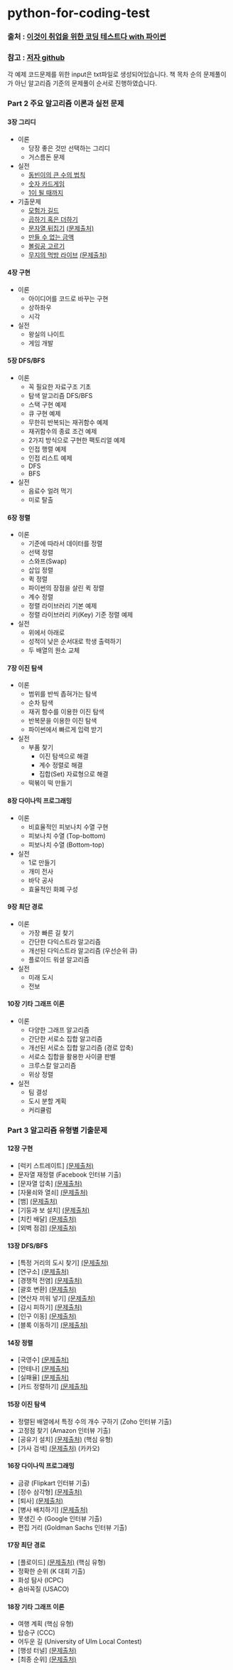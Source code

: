 # python-for-coding-test
### 출처 : [이것이 취업을 위한 코딩 테스트다 with 파이썬](http://www.yes24.com/Product/Goods/91433923)
### 참고 : [저자 github](https://github.com/ndb796/python-for-coding-test)

각 예제 코드문제를 위한 input은 txt파일로 생성되어있습니다.
책 목차 순의 문제풀이가 아닌 알고리즘 기준의 문제풀이 순서로 진행하였습니다.

### Part 2 주요 알고리즘 이론과 실전 문제

#### 3장 그리디

* 이론
    * 당장 좋은 것만 선택하는 그리디
    * 거스름돈 문제
* 실전
    * [동빈이의 큰 수의 법칙](/03/1.py)
    * [숫자 카드게임](/03/2.py)
    * [1이 될 때까지](/03/3.py)
* 기출문제
    * [모험가 길드](/03/4.py)
    * [곱하기 혹은 더하기](/03/5.py)
    * [문자열 뒤집기](/03/6.py) [(문제출처)](https://www.acmicpc.net/problem/1439)
    * [만들 수 없는 금액](/03/7.py)
    * [볼링공 고르기](/03/8.py)
    * [무지의 먹방 라이브](/03/9.py) [(문제출처)](https://programmers.co.kr/learn/courses/30/lessons/42891)

#### 4장 구현

* 이론
    * 아이디어를 코드로 바꾸는 구현
    * 상하좌우
    * 시각
* 실전
    * 왕실의 나이트
    * 게임 개발

#### 5장 DFS/BFS

* 이론
    * 꼭 필요한 자료구조 기초
    * 탐색 알고리즘 DFS/BFS
    * 스택 구현 예제
    * 큐 구현 예제
    * 무한히 반복되는 재귀함수 예제
    * 재귀함수의 종료 조건 예제
    * 2가지 방식으로 구현한 팩토리얼 예제
    * 인접 행렬 예제
    * 인접 리스트 예제
    * DFS
    * BFS
* 실전
    * 음료수 얼려 먹기
    * 미로 탈출

#### 6장 정렬

* 이론
    * 기준에 따라서 데이터를 정렬
    * 선택 정렬
    * 스와프(Swap)
    * 삽입 정렬
    * 퀵 정렬
    * 파이썬의 장점을 살린 퀵 정렬
    * 계수 정렬
    * 정렬 라이브러리 기본 예제
    * 정렬 라이브러리 키(Key) 기준 정렬 예제
* 실전
    * 위에서 아래로
    * 성적이 낮은 순서대로 학생 출력하기
    * 두 배열의 원소 교체

#### 7장 이진 탐색

* 이론
    * 범위를 반씩 좁혀가는 탐색
    * 순차 탐색
    * 재귀 함수를 이용한 이진 탐색
    * 반복문을 이용한 이진 탐색
    * 파이썬에서 빠르게 입력 받기
* 실전
    * 부품 찾기
        * 이진 탐색으로 해결
        * 계수 정렬로 해결
        * 집합(Set) 자료형으로 해결
    * 떡볶이 떡 만들기

#### 8장 다이나믹 프로그래밍

* 이론
    * 비효율적인 피보나치 수열 구현
    * 피보나치 수열 (Top-bottom)
    * 피보나치 수열 (Bottom-top)
* 실전
    * 1로 만들기
    * 개미 전사
    * 바닥 공사
    * 효율적인 화폐 구성

#### 9장 최단 경로

* 이론
    * 가장 빠른 길 찾기
    * 간단한 다익스트라 알고리즘
    * 개선된 다익스트라 알고리즘 (우선순위 큐)
    * 플로이드 워셜 알고리즘
* 실전
    * 미래 도시
    * 전보

#### 10장 기타 그래프 이론

* 이론
    * 다양한 그래프 알고리즘
    * 간단한 서로소 집합 알고리즘
    * 개선된 서로소 집합 알고리즘 (경로 압축)
    * 서로소 집합을 활용한 사이클 판별
    * 크루스칼 알고리즘
    * 위상 정렬
* 실전
    * 팀 결성
    * 도시 분할 계획
    * 커리큘럼

### Part 3 알고리즘 유형별 기출문제

#### 12장 구현

* [럭키 스트레이트] [(문제출처)](https://www.acmicpc.net/problem/18406)
* 문자열 재정렬 (Facebook 인터뷰 기출)
* [문자열 압축] [(문제출처)](https://programmers.co.kr/learn/courses/30/lessons/60057)
* [자물쇠와 열쇠] [(문제출처)](https://programmers.co.kr/learn/courses/30/lessons/60059)
* [뱀] [(문제출처)](https://www.acmicpc.net/problem/3190)
* [기둥과 보 설치] [(문제출처)](https://programmers.co.kr/learn/courses/30/lessons/60061)
* [치킨 배달] [(문제출처)](https://www.acmicpc.net/problem/15686) 
* [외벽 점검] [(문제출처)](https://programmers.co.kr/learn/courses/30/lessons/60062)

#### 13장 DFS/BFS

* [특정 거리의 도시 찾기] [(문제출처)](https://www.acmicpc.net/problem/18352)
* [연구소] [(문제출처)](https://www.acmicpc.net/problem/14502) 
* [경쟁적 전염] [(문제출처)](https://www.acmicpc.net/problem/18405) 
* [괄호 변환] [(문제출처)](https://programmers.co.kr/learn/courses/30/lessons/60058)
* [연산자 끼워 넣기] [(문제출처)](https://www.acmicpc.net/problem/14888) 
* [감시 피하기] [(문제출처)](https://www.acmicpc.net/problem/18428)
* [인구 이동] [(문제출처)](https://www.acmicpc.net/problem/16234) 
* [블록 이동하기] [(문제출처)](https://programmers.co.kr/learn/courses/30/lessons/60063)

#### 14장 정렬

* [국영수] [(문제출처)](https://www.acmicpc.net/problem/10825) 
* [안테나] [(문제출처)](https://www.acmicpc.net/problem/18310) 
* [실패율] [(문제출처)](https://programmers.co.kr/learn/courses/30/lessons/42889) 
* [카드 정렬하기] [(문제출처)](https://www.acmicpc.net/problem/1715) 

#### 15장 이진 탐색

* 정렬된 배열에서 특정 수의 개수 구하기 (Zoho 인터뷰 기출)
* 고정점 찾기 (Amazon 인터뷰 기출)
* [공유기 설치] [(문제출처)](https://www.acmicpc.net/problem/2110) (핵심 유형)
* [가사 검색] [(문제출처)](https://programmers.co.kr/learn/courses/30/lessons/60060) (카카오)

#### 16장 다이나믹 프로그래밍

* 금광 (Flipkart 인터뷰 기출)
* [정수 삼각형] [(문제출처)](https://www.acmicpc.net/problem/1932)
* [퇴사] [(문제출처)](https://www.acmicpc.net/problem/14501)
* [병사 배치하기] [(문제출처)](https://www.acmicpc.net/problem/18353) 
* 못생긴 수 (Google 인터뷰 기출)
* 편집 거리 (Goldman Sachs 인터뷰 기출)

#### 17장 최단 경로

* [플로이드] [(문제출처)](https://www.acmicpc.net/problem/11404) (핵심 유형)
* 정확한 순위 (K 대회 기출)
* 화성 탐사 (ICPC)
* 숨바꼭질 (USACO)

#### 18장 기타 그래프 이론

* 여행 계획 (핵심 유형)
* 탑승구 (CCC)
* 어두운 길 (University of Ulm Local Contest)
* [행성 터널] [(문제출처)](https://www.acmicpc.net/problem/2887)
* [최종 순위] [(문제출처)](https://www.acmicpc.net/problem/3665)
